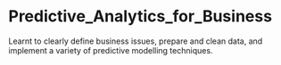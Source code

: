 # Predictive_Analytics_for_Business
Learnt to clearly define business issues, prepare and clean data, and implement a variety of predictive modelling techniques.
